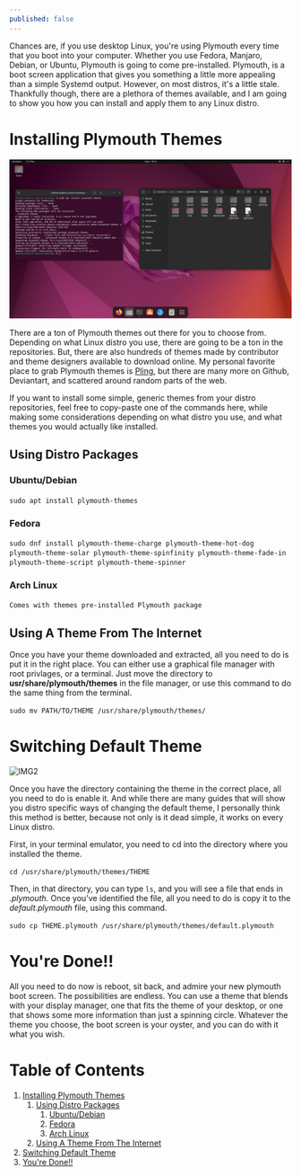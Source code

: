 ```yaml
---
published: false
---
```

Chances are, if you use desktop Linux, you're using Plymouth every time that you boot into your computer. Whether you use Fedora, Manjaro, Debian, or Ubuntu, Plymouth is going to come pre-installed. Plymouth, is a boot screen application that gives you something a little more appealing than a simple Systemd output. However, on most distros, it's a little stale. Thankfully though, there are a plethora of themes available, and I am going to show you how you can install and apply them to any Linux distro.


<a id="org6a3d2f6"></a>

# Installing Plymouth Themes

![IMG1](/images/PlymouthTheme2.png) 

There are a ton of Plymouth themes out there for you to choose from. Depending on what Linux distro you use, there are going to be a ton in the repositories. But, there are also hundreds of themes made by contributor and theme designers available to download online. My personal favorite place to grab Plymouth themes is [Pling](https://www.gnome-look.org/browse?cat=108&ord=latest), but there are many more on Github, Deviantart, and scattered around random parts of the web.

If you want to install some simple, generic themes from your distro repositories, feel free to copy-paste one of the commands here, while making some considerations depending on what distro you use, and what themes you would actually like installed. 


<a id="org91c8bb0"></a>

## Using Distro Packages


<a id="org7a0f8d4"></a>

### Ubuntu/Debian

`sudo apt install plymouth-themes`


<a id="orgd51c527"></a>

### Fedora

`sudo dnf install plymouth-theme-charge plymouth-theme-hot-dog plymouth-theme-solar plymouth-theme-spinfinity plymouth-theme-fade-in plymouth-theme-script plymouth-theme-spinner`


<a id="org28058b9"></a>

### Arch Linux

`Comes with themes pre-installed Plymouth package` 


<a id="org6bf390d"></a>

## Using A Theme From The Internet

Once you have your theme downloaded and extracted, all you need to do is put it in the right place. You can either use a graphical file manager with root privlages, or a terminal. Just move the directory to **usr/share/plymouth/themes** in the file manager, or use this command to do the same thing from the terminal.

`sudo mv PATH/TO/THEME /usr/share/plymouth/themes/`


<a id="orgd907530"></a>

# Switching Default Theme

![IMG2](/images/PlymouthTheme3) 

Once you have the directory containing the theme in the correct place, all you need to do is enable it. And while there are many guides that will show you distro specific ways of changing the default theme, I personally think this method is better, because not only is it dead simple, it works on every Linux distro.

First, in your terminal emulator, you need to cd into the directory where you installed the theme. 

`cd /usr/share/plymouth/themes/THEME`

Then, in that directory, you can type `ls`, and you will see a file that ends in *.plymouth*. Once you've identified the file, all you need to do is copy it to the *default.plymouth* file, using this command.

`sudo cp THEME.plymouth /usr/share/plymouth/themes/default.plymouth`


<a id="orgd612952"></a>

# You're Done!!

All you need to do now is reboot, sit back, and admire your new plymouth boot screen. The possibilities are endless. You can use a theme that blends with your display manager, one that fits the theme of your desktop, or one that shows some more information than just a spinning circle. Whatever the theme you choose, the boot screen is your oyster, and you can do with it what you wish. 


# Table of Contents

1.  [Installing Plymouth Themes](#org6a3d2f6)
    1.  [Using Distro Packages](#org91c8bb0)
        1.  [Ubuntu/Debian](#org7a0f8d4)
        2.  [Fedora](#orgd51c527)
        3.  [Arch Linux](#org28058b9)
    2.  [Using A Theme From The Internet](#org6bf390d)
2.  [Switching Default Theme](#orgd907530)
3.  [You're Done!!](#orgd612952)
